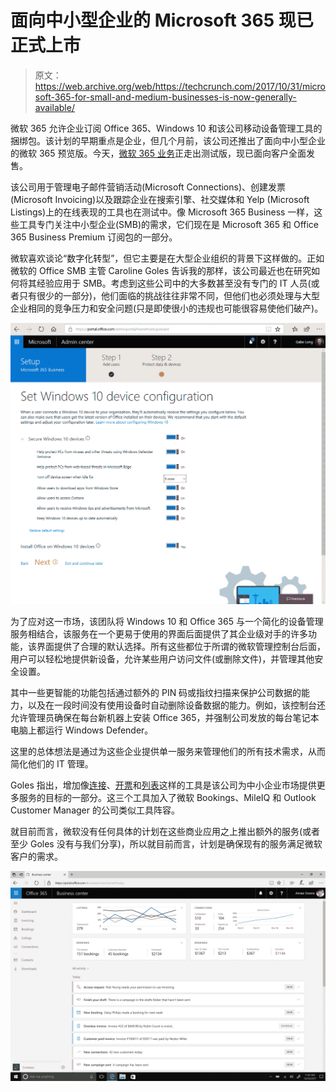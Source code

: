# 面向中小型企业的 Microsoft 365 现已正式上市 

> 原文：<https://web.archive.org/web/https://techcrunch.com/2017/10/31/microsoft-365-for-small-and-medium-businesses-is-now-generally-available/>

微软 365 允许企业订阅 Office 365、Windows 10 和该公司移动设备管理工具的捆绑包。该计划的早期重点是企业，但几个月前，该公司还推出了面向中小型企业的微软 365 预览版。今天，[微软 365 业务](https://web.archive.org/web/20230204161754/https://www.microsoft.com/microsoft-365/business)正走出测试版，现已面向客户全面发售。

该公司用于管理电子邮件营销活动(Microsoft Connections)、创建发票(Microsoft Invoicing)以及跟踪企业在搜索引擎、社交媒体和 Yelp (Microsoft Listings)上的在线表现的工具也在测试中。像 Microsoft 365 Business 一样，这些工具专门关注中小型企业(SMB)的需求，它们现在是 Microsoft 365 和 Office 365 Business Premium 订阅包的一部分。

微软喜欢谈论“数字化转型”，但它主要是在大型企业组织的背景下这样做的。正如微软的 Office SMB 主管 Caroline Goles 告诉我的那样，该公司最近也在研究如何将其经验应用于 SMB。考虑到这些公司中的大多数甚至没有专门的 IT 人员(或者只有很少的一部分)，他们面临的挑战往往非常不同，但他们也必须处理与大型企业相同的竞争压力和安全问题(只是即使很小的违规也可能很容易使他们破产)。

[![](img/b4f5b1a1d17f8eb414271bb8119e2942.png)](https://web.archive.org/web/20230204161754/https://techcrunch.com/wp-content/uploads/2017/10/microsoft-365-business-wizard-windows-smaller.png)

为了应对这一市场，该团队将 Windows 10 和 Office 365 与一个简化的设备管理服务相结合，该服务在一个更易于使用的界面后面提供了其企业级对手的许多功能，该界面提供了合理的默认选择。所有这些都位于所谓的微软管理控制台后面，用户可以轻松地提供新设备，允许某些用户访问文件(或删除文件)，并管理其他安全设置。

其中一些更智能的功能包括通过额外的 PIN 码或指纹扫描来保护公司数据的能力，以及在一段时间没有使用设备时自动删除设备数据的能力。例如，该控制台还允许管理员确保在每台新机器上安装 Office 365，并强制公司发放的每台笔记本电脑上都运行 Windows Defender。

这里的总体想法是通过为这些企业提供单一服务来管理他们的所有技术需求，从而简化他们的 IT 管理。

Goles 指出，增加像[连接](https://web.archive.org/web/20230204161754/https://products.office.com/business/microsoft-connections/email-marketing-software)、[开票](https://web.archive.org/web/20230204161754/https://products.office.com/business/microsoft-invoicing/invoicing-software)和[列表](https://web.archive.org/web/20230204161754/https://products.office.com/business/microsoft-listings/online-web-presence-management-tool)这样的工具是该公司为中小企业市场提供更多服务的目标的一部分。这三个工具加入了微软 Bookings、MileIQ 和 Outlook Customer Manager 的公司类似工具阵容。

就目前而言，微软没有任何具体的计划在这些商业应用之上推出额外的服务(或者至少 Goles 没有与我们分享)，所以就目前而言，计划是确保现有的服务满足微软客户的需求。

[![](img/c8dcfe0187cbf6f26fce06738de41902.png)](https://web.archive.org/web/20230204161754/https://techcrunch.com/wp-content/uploads/2017/10/101869_business-center_300dpi.png)